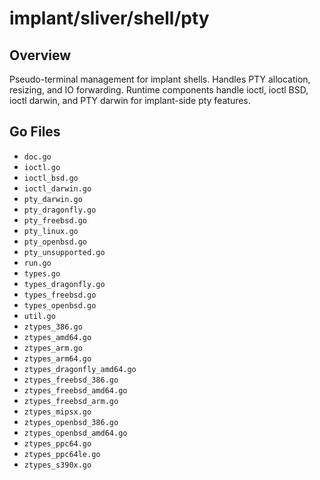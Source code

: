# implant/sliver/shell/pty

## Overview

Pseudo-terminal management for implant shells. Handles PTY allocation, resizing, and IO forwarding. Runtime components handle ioctl, ioctl BSD, ioctl darwin, and PTY darwin for implant-side pty features.

## Go Files

- `doc.go`
- `ioctl.go`
- `ioctl_bsd.go`
- `ioctl_darwin.go`
- `pty_darwin.go`
- `pty_dragonfly.go`
- `pty_freebsd.go`
- `pty_linux.go`
- `pty_openbsd.go`
- `pty_unsupported.go`
- `run.go`
- `types.go`
- `types_dragonfly.go`
- `types_freebsd.go`
- `types_openbsd.go`
- `util.go`
- `ztypes_386.go`
- `ztypes_amd64.go`
- `ztypes_arm.go`
- `ztypes_arm64.go`
- `ztypes_dragonfly_amd64.go`
- `ztypes_freebsd_386.go`
- `ztypes_freebsd_amd64.go`
- `ztypes_freebsd_arm.go`
- `ztypes_mipsx.go`
- `ztypes_openbsd_386.go`
- `ztypes_openbsd_amd64.go`
- `ztypes_ppc64.go`
- `ztypes_ppc64le.go`
- `ztypes_s390x.go`

